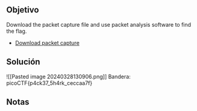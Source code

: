 ## Objetivo
Download the packet capture file and use packet analysis software to find the flag.

- [Download packet capture](https://artifacts.picoctf.net/c/194/network-dump.flag.pcap)
## Solución
![[Pasted image 20240328130906.png]]
Bandera: picoCTF{p4ck37_5h4rk_ceccaa7f}
## Notas
